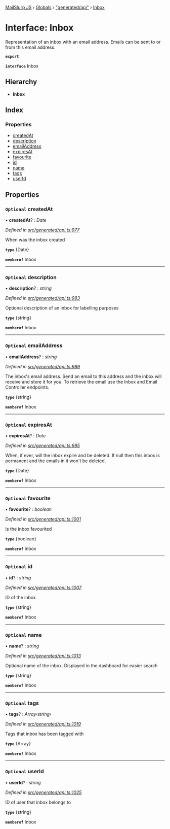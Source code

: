 [MailSlurp JS](../README.md) › [Globals](../globals.md) › ["generated/api"](../modules/_generated_api_.md) › [Inbox](_generated_api_.inbox.md)

# Interface: Inbox

Representation of an inbox with an email address. Emails can be sent to or from this email address.

**`export`** 

**`interface`** Inbox

## Hierarchy

* **Inbox**

## Index

### Properties

* [createdAt](_generated_api_.inbox.md#optional-createdat)
* [description](_generated_api_.inbox.md#optional-description)
* [emailAddress](_generated_api_.inbox.md#optional-emailaddress)
* [expiresAt](_generated_api_.inbox.md#optional-expiresat)
* [favourite](_generated_api_.inbox.md#optional-favourite)
* [id](_generated_api_.inbox.md#optional-id)
* [name](_generated_api_.inbox.md#optional-name)
* [tags](_generated_api_.inbox.md#optional-tags)
* [userId](_generated_api_.inbox.md#optional-userid)

## Properties

### `Optional` createdAt

• **createdAt**? : *Date*

*Defined in [src/generated/api.ts:977](https://github.com/mailslurp/mailslurp-client-ts-js/blob/26ccbd6/src/generated/api.ts#L977)*

When was the inbox created

**`type`** {Date}

**`memberof`** Inbox

___

### `Optional` description

• **description**? : *string*

*Defined in [src/generated/api.ts:983](https://github.com/mailslurp/mailslurp-client-ts-js/blob/26ccbd6/src/generated/api.ts#L983)*

Optional description of an inbox for labelling purposes

**`type`** {string}

**`memberof`** Inbox

___

### `Optional` emailAddress

• **emailAddress**? : *string*

*Defined in [src/generated/api.ts:989](https://github.com/mailslurp/mailslurp-client-ts-js/blob/26ccbd6/src/generated/api.ts#L989)*

The inbox's email address. Send an email to this address and the inbox will receive and store it for you. To retrieve the email use the Inbox and Email Controller endpoints.

**`type`** {string}

**`memberof`** Inbox

___

### `Optional` expiresAt

• **expiresAt**? : *Date*

*Defined in [src/generated/api.ts:995](https://github.com/mailslurp/mailslurp-client-ts-js/blob/26ccbd6/src/generated/api.ts#L995)*

When, if ever, will the inbox expire and be deleted. If null then this inbox is permanent and the emails in it won't be deleted.

**`type`** {Date}

**`memberof`** Inbox

___

### `Optional` favourite

• **favourite**? : *boolean*

*Defined in [src/generated/api.ts:1001](https://github.com/mailslurp/mailslurp-client-ts-js/blob/26ccbd6/src/generated/api.ts#L1001)*

Is the inbox favourited

**`type`** {boolean}

**`memberof`** Inbox

___

### `Optional` id

• **id**? : *string*

*Defined in [src/generated/api.ts:1007](https://github.com/mailslurp/mailslurp-client-ts-js/blob/26ccbd6/src/generated/api.ts#L1007)*

ID of the inbox

**`type`** {string}

**`memberof`** Inbox

___

### `Optional` name

• **name**? : *string*

*Defined in [src/generated/api.ts:1013](https://github.com/mailslurp/mailslurp-client-ts-js/blob/26ccbd6/src/generated/api.ts#L1013)*

Optional name of the inbox. Displayed in the dashboard for easier search

**`type`** {string}

**`memberof`** Inbox

___

### `Optional` tags

• **tags**? : *Array‹string›*

*Defined in [src/generated/api.ts:1019](https://github.com/mailslurp/mailslurp-client-ts-js/blob/26ccbd6/src/generated/api.ts#L1019)*

Tags that inbox has been tagged with

**`type`** {Array<string>}

**`memberof`** Inbox

___

### `Optional` userId

• **userId**? : *string*

*Defined in [src/generated/api.ts:1025](https://github.com/mailslurp/mailslurp-client-ts-js/blob/26ccbd6/src/generated/api.ts#L1025)*

ID of user that inbox belongs to

**`type`** {string}

**`memberof`** Inbox
